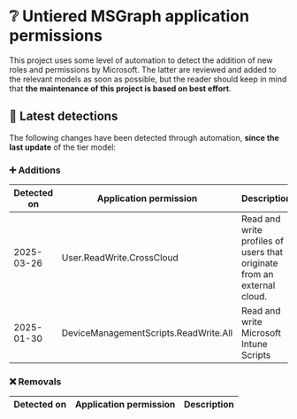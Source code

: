 # ❔ Untiered MSGraph application permissions

This project uses some level of automation to detect the addition of new roles and permissions by Microsoft. The latter are reviewed and added to the relevant models as soon as possible, but the reader should keep in mind that **the maintenance of this project is based on best effort**.

## 🔎 Latest detections

The following changes have been detected through automation, **since the last update** of the tier model:

### ➕ Additions

| Detected on | Application permission | Description |
|---|---|---|
| 2025-03-26 | User.ReadWrite.CrossCloud | Read and write profiles of users that originate from an external cloud. |
| 2025-01-30 | DeviceManagementScripts.ReadWrite.All | Read and write Microsoft Intune Scripts |

### ❌ Removals

| Detected on | Application permission | Description |
|---|---|---|
